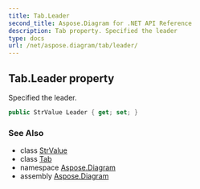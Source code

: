 ```yaml
---
title: Tab.Leader
second_title: Aspose.Diagram for .NET API Reference
description: Tab property. Specified the leader
type: docs
url: /net/aspose.diagram/tab/leader/
---
```

## Tab.Leader property

Specified the leader.

```csharp
public StrValue Leader { get; set; }
```

### See Also

* class [StrValue](../../strvalue/)
* class [Tab](../)
* namespace [Aspose.Diagram](../../tab/)
* assembly [Aspose.Diagram](../../../)


